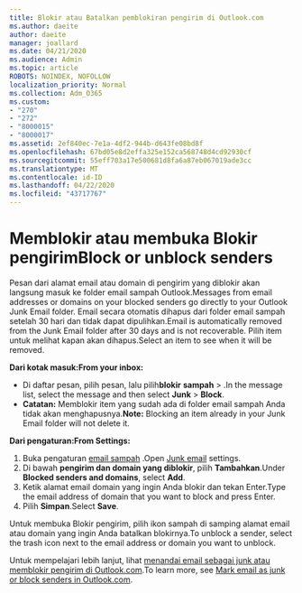 ```yaml
---
title: Blokir atau Batalkan pemblokiran pengirim di Outlook.com
ms.author: daeite
author: daeite
manager: joallard
ms.date: 04/21/2020
ms.audience: Admin
ms.topic: article
ROBOTS: NOINDEX, NOFOLLOW
localization_priority: Normal
ms.collection: Adm_O365
ms.custom:
- "270"
- "272"
- "8000015"
- "8000017"
ms.assetid: 2ef840ec-7e1a-4df2-944b-d643fe08bd8f
ms.openlocfilehash: 67bd05e8d2effa325e152ca568748d4cd92930cf
ms.sourcegitcommit: 55eff703a17e500681d8fa6a87eb067019ade3cc
ms.translationtype: MT
ms.contentlocale: id-ID
ms.lasthandoff: 04/22/2020
ms.locfileid: "43717767"
---
```

# <a name="block-or-unblock-senders"></a><span data-ttu-id="c8c46-102">Memblokir atau membuka Blokir pengirim</span><span class="sxs-lookup"><span data-stu-id="c8c46-102">Block or unblock senders</span></span>

<span data-ttu-id="c8c46-103">Pesan dari alamat email atau domain di pengirim yang diblokir akan langsung masuk ke folder email sampah Outlook.</span><span class="sxs-lookup"><span data-stu-id="c8c46-103">Messages from email addresses or domains on your blocked senders go directly to your Outlook Junk Email folder.</span></span> <span data-ttu-id="c8c46-104">Email secara otomatis dihapus dari folder email sampah setelah 30 hari dan tidak dapat dipulihkan.</span><span class="sxs-lookup"><span data-stu-id="c8c46-104">Email is automatically removed from the Junk Email folder after 30 days and is not recoverable.</span></span> <span data-ttu-id="c8c46-105">Pilih item untuk melihat kapan akan dihapus.</span><span class="sxs-lookup"><span data-stu-id="c8c46-105">Select an item to see when it will be removed.</span></span>

<span data-ttu-id="c8c46-106">**Dari kotak masuk:**</span><span class="sxs-lookup"><span data-stu-id="c8c46-106">**From your inbox:**</span></span>

- <span data-ttu-id="c8c46-107">Di daftar pesan, pilih pesan, lalu pilih**blokir** **sampah** > .</span><span class="sxs-lookup"><span data-stu-id="c8c46-107">In the message list, select the message and then select **Junk** > **Block**.</span></span>
- <span data-ttu-id="c8c46-108">**Catatan:** Memblokir item yang sudah ada di folder email sampah Anda tidak akan menghapusnya.</span><span class="sxs-lookup"><span data-stu-id="c8c46-108">**Note:** Blocking an item already in your Junk Email folder will not delete it.</span></span>

<span data-ttu-id="c8c46-109">**Dari pengaturan:**</span><span class="sxs-lookup"><span data-stu-id="c8c46-109">**From Settings:**</span></span>

1. <span data-ttu-id="c8c46-110">Buka pengaturan [email sampah](https://outlook.live.com/mail/options/mail/junkEmail) .</span><span class="sxs-lookup"><span data-stu-id="c8c46-110">Open [Junk email](https://outlook.live.com/mail/options/mail/junkEmail) settings.</span></span>
2. <span data-ttu-id="c8c46-111">Di bawah **pengirim dan domain yang diblokir**, pilih **Tambahkan**.</span><span class="sxs-lookup"><span data-stu-id="c8c46-111">Under **Blocked senders and domains**, select **Add**.</span></span>
3. <span data-ttu-id="c8c46-112">Ketik alamat email domain yang ingin Anda blokir dan tekan Enter.</span><span class="sxs-lookup"><span data-stu-id="c8c46-112">Type the email address of domain that you want to block and press Enter.</span></span>
4. <span data-ttu-id="c8c46-113">Pilih **Simpan**.</span><span class="sxs-lookup"><span data-stu-id="c8c46-113">Select **Save**.</span></span>

<span data-ttu-id="c8c46-114">Untuk membuka Blokir pengirim, pilih ikon sampah di samping alamat email atau domain yang ingin Anda batalkan blokirnya.</span><span class="sxs-lookup"><span data-stu-id="c8c46-114">To unblock a sender, select the trash icon next to the email address or domain you want to unblock.</span></span>

<span data-ttu-id="c8c46-115">Untuk mempelajari lebih lanjut, lihat [menandai email sebagai junk atau memblokir pengirim di Outlook.com](https://support.office.com/article/a3ece97b-82f8-4a5e-9ac3-e92fa6427ae4?wt.mc_id=Office_Outlook_com_Alchemy).</span><span class="sxs-lookup"><span data-stu-id="c8c46-115">To learn more, see [Mark email as junk or block senders in Outlook.com](https://support.office.com/article/a3ece97b-82f8-4a5e-9ac3-e92fa6427ae4?wt.mc_id=Office_Outlook_com_Alchemy).</span></span>